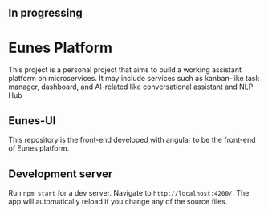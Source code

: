 ## In progressing


# Eunes Platform

This project is a personal project that aims to build a working assistant platform on microservices. It may include services such as kanban-like task manager, dashboard, and AI-related like conversational assistant and NLP Hub

## Eunes-UI

This repository is the front-end developed with angular to be the front-end of Eunes platform.

## Development server

Run `npm start` for a dev server. Navigate to `http://localhost:4200/`. The app will automatically reload if you change any of the source files.
